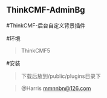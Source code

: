 ## ThinkCMF-AdminBg
#ThinkCMF-后台自定义背景插件

#环境
>ThinkCMF5

#安装
>下载后放到/public/plugins目录下

>@Harris
>mmnnbn@126.com